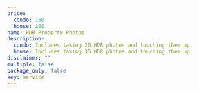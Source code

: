 ```yaml
---
price:
  condo: 150
  house: 200
name: HDR Property Photos
description:
  condo: Includes taking 20 HDR photos and touching them up.
  house: Includes taking 35 HDR photos and touching them up.
disclaimer: ""
multiple: false
package_only: false
key: service
---
```

